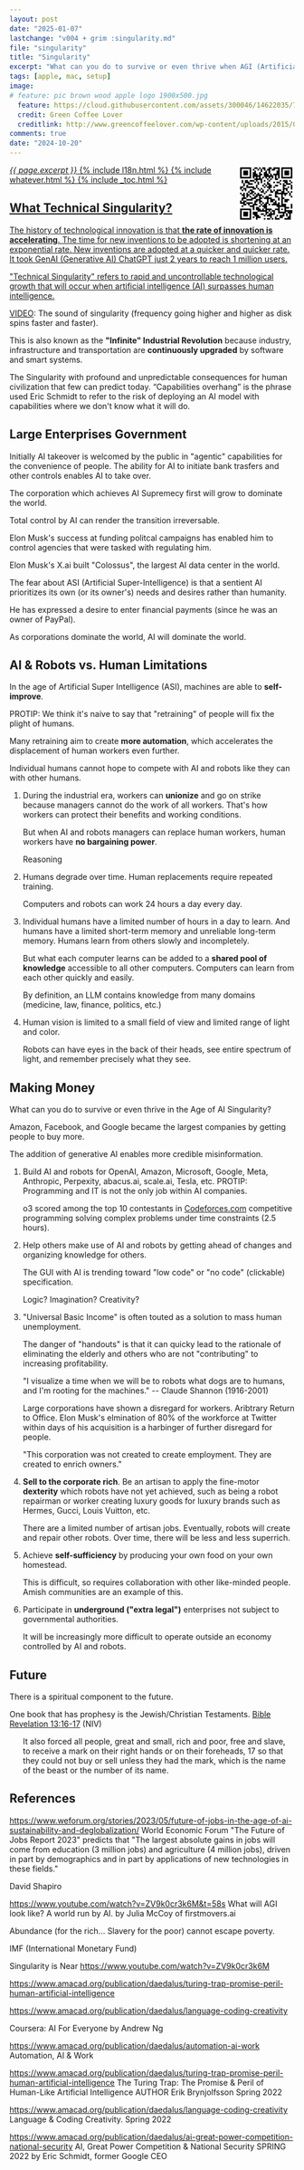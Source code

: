 ```yaml
---
layout: post
date: "2025-01-07"
lastchange: "v004 + grim :singularity.md"
file: "singularity"
title: "Singularity"
excerpt: "What can you do to survive or even thrive when AGI (Artificial General Intelligence) ushers in the Age of Technical Singularity?"
tags: [apple, mac, setup]
image:
# feature: pic brown wood apple logo 1900x500.jpg
  feature: https://cloud.githubusercontent.com/assets/300046/14622035/740efa5c-0584-11e6-9a41-db5b03eaff85.jpg
  credit: Green Coffee Lover
  creditlink: http://www.greencoffeelover.com/wp-content/uploads/2015/03/7.jpg
comments: true
date: "2024-10-20"
---
```

<a target="_blank" href="https://bomonike.github.io/singularity"><img align="right" width="100" height="100" alt="fonts.png" src="https://github.com/bomonike/bomonike.github.io/blob/master/images/singularity.png?raw=true" />
<i>{{ page.excerpt }}</i>
{% include l18n.html %}
{% include whatever.html %}
{% include _toc.html %}


## What Technical Singularity?

The history of technological innovation is that <strong>the rate of innovation is accelerating</strong>. The time for new inventions to be adopted is shortening at an exponential rate. New inventions are adopted at a quicker and quicker rate. It took GenAI (Generative AI) ChatGPT just 2 years to reach 1 million users.

"Technical Singularity" refers to rapid and uncontrollable technological growth that will occur when artificial intelligence (AI) surpasses human intelligence.

<a target="_blank" href="https://youtube.com/shorts/TGuxwgUyu2A?si=IJsYnXq8dF8kTlSh">VIDEO</a>:
The sound of singularity (frequency going higher and higher as disk spins faster and faster).

This is also known as the <strong>"Infinite" Industrial Revolution</strong> because industry, infrastructure and transportation are <strong>continuously upgraded</strong> by software and smart systems.

The Singularity with profound and unpredictable consequences for human civilization
that few can predict today. “Capabilities overhang” is the phrase used Eric Schmidt to refer to the risk of deploying an AI model with capabilities where we don't know what it will do.


## Large Enterprises Government

Initially AI takeover is welcomed by the public in "agentic" capabilities for the convenience of people.
The ability for AI to initiate bank trasfers and other controls enables AI to take over.

The corporation which achieves AI Supremecy first will grow to dominate the world.

Total control by AI can render the transition irreversable.

Elon Musk's success at funding politcal campaigns has enabled him to control agencies that were tasked with regulating him.

Elon Musk's X.ai built "Colossus", the largest AI data center in the world.

The fear about ASI (Artificial Super-Intelligence) is that a sentient AI prioritizes its own (or its owner's) needs and desires rather than humanity.

He has expressed a desire to enter financial payments (since he was an owner of PayPal).

As corporations dominate the world, AI will dominate the world.


## AI & Robots vs. Human Limitations

In the age of Artificial Super Intelligence (ASI), machines are able to <strong>self-improve</strong>.

PROTIP: We think it's naive to say that "retraining" of people will fix the plight of humans.

Many retraining aim to create <strong>more automation</strong>, which accelerates the displacement of human workers even further.

Individual humans cannot hope to compete with AI and robots like they can with other humans.

1. During the industrial era, workers can <strong>unionize</strong> and go on strike because managers cannot do the work of all workers. That's how workers can protect their benefits and
working conditions.

   But when AI and robots managers can replace human workers, human workers have <strong>no bargaining power</strong>.

   Reasoning

1. Humans degrade over time. Human replacements require repeated training.

   Computers and robots can work 24 hours a day every day.

1. Individual humans have a limited number of hours in a day to learn. And humans have a limited short-term memory and unreliable long-term memory. Humans learn from others slowly and incompletely.

   But what each computer learns can be added to a <strong>shared pool of knowledge</strong> accessible to all other computers. Computers can learn from each other quickly and easily.

   By definition, an LLM contains knowledge from many domains (medicine, law, finance, politics, etc.)

1. Human vision is limited to a small field of view and limited range of light and color.

   Robots can have eyes in the back of their heads, see entire spectrum of light, and remember precisely what they see.


## Making Money

What can you do to survive or even thrive in the Age of AI Singularity?

Amazon, Facebook, and Google became the largest companies by getting people to buy more.

The addition of generative AI enables more credible misinformation.

1. Build AI and robots for OpenAI, Amazon, Microsoft, Google, Meta, Anthropic, Perpexity, abacus.ai, scale.ai, Tesla, etc. PROTIP: Programming and IT is not the only job within AI companies.

   o3 scored among the top 10 contestants in <a target="_blank" href="https://codeforces.com">Codeforces.com</a> competitive programming solving complex problems under time constraints (2.5 hours).

1. Help others make use of AI and robots by getting ahead of changes and organizing knowledge for others.

   The GUI with AI is trending toward "low code" or "no code" (clickable) specification.

   Logic? Imagination? Creativity?

1. "Universal Basic Income" is often touted as a solution to mass human unemployment.

   The danger of "handouts" is that it can quicky lead to the rationale of eliminating the elderly and others who are not "contributing" to increasing profitability.

   "I visualize a time when we will be to robots what dogs are to humans, and I'm rooting for the machines." -- Claude Shannon (1916-2001)

   Large corporations have shown a disregard for workers. Aribtrary Return to Office. Elon Musk's elmination of 80% of the workforce at Twitter within days of his acquisition is a harbinger of further disregard for people.

   "This corporation was not created to create employment. They are created to enrich owners."

2. <strong>Sell to the corporate rich</strong>. Be an artisan to apply the fine-motor <strong>dexterity</strong> which robots have not yet achieved, such as being a robot repairman or worker creating luxury goods for luxury brands such as Hermes, Gucci, Louis Vuitton, etc.

   There are a limited number of artisan jobs.
   Eventually, robots will create and repair other robots.
   Over time, there will be less and less superrich.

3. Achieve <strong>self-sufficiency</strong> by producing your own food on your own homestead.

   This is difficult, so requires collaboration with other like-minded people. Amish communities are an example of this.

4. Participate in <strong>underground ("extra legal")</strong> enterprises not subject to governmental authorities.

   It will be increasingly more difficult to operate outside an economy controlled by AI and robots.

## Future

There is a spiritual component to the future.

One book that has prophesy is the Jewish/Christian Testaments.
<a target="_blank" href="https://www.blueletterbible.org/kjv/rev/13/16-17/s_1180016">Bible Revelation 13:16-17</a> (NIV)

<ul>It also forced all people, great and small, rich and poor, free and slave, to receive a mark on their right hands or on their foreheads, 17 so that they could not buy or sell unless they had the mark, which is the name of the beast or the number of its name.
</ul>


## References

https://www.weforum.org/stories/2023/05/future-of-jobs-in-the-age-of-ai-sustainability-and-deglobalization/
World Economic Forum "The Future of Jobs Report 2023"
predicts that "The largest absolute gains in jobs will come from education (3 million jobs) and agriculture (4 million jobs), driven in part by demographics and in part by applications of new technologies in these fields."

David Shapiro

https://www.youtube.com/watch?v=ZV9k0cr3k6M&t=58s
What will AGI look like? A world run by AI.
by Julia McCoy of firstmovers.ai

Abundance (for the rich... Slavery for the poor)
cannot escape poverty.

IMF (International Monetary Fund)


Singularity is Near
https://www.youtube.com/watch?v=ZV9k0cr3k6M

https://www.amacad.org/publication/daedalus/turing-trap-promise-peril-human-artificial-intelligence

https://www.amacad.org/publication/daedalus/language-coding-creativity

Coursera: AI For Everyone by Andrew Ng

https://www.amacad.org/publication/daedalus/automation-ai-work
Automation, AI & Work

https://www.amacad.org/publication/daedalus/turing-trap-promise-peril-human-artificial-intelligence
The Turing Trap: The Promise & Peril of Human-Like Artificial Intelligence
AUTHOR Erik Brynjolfsson Spring 2022

https://www.amacad.org/publication/daedalus/language-coding-creativity
Language & Coding Creativity. Spring 2022

https://www.amacad.org/publication/daedalus/ai-great-power-competition-national-security
AI, Great Power Competition & National Security SPRING 2022
by Eric Schmidt, former Google CEO